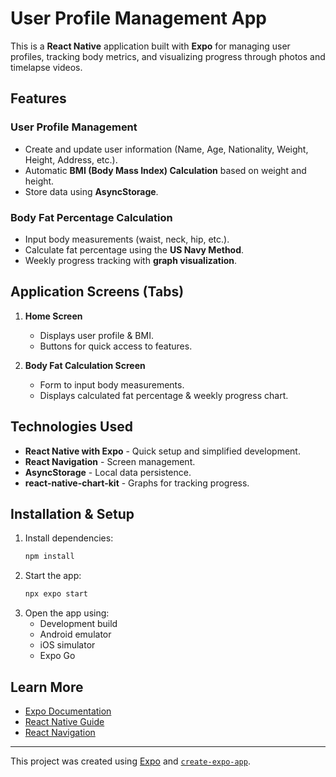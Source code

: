 # User Profile Management App

This is a **React Native** application built with **Expo** for managing user profiles, tracking body metrics, and visualizing progress through photos and timelapse videos.

## Features

### User Profile Management
- Create and update user information (Name, Age, Nationality, Weight, Height, Address, etc.).
- Automatic **BMI (Body Mass Index) Calculation** based on weight and height.
- Store data using **AsyncStorage**.

### Body Fat Percentage Calculation
- Input body measurements (waist, neck, hip, etc.).
- Calculate fat percentage using the **US Navy Method**.
- Weekly progress tracking with **graph visualization**.

## Application Screens (Tabs)

1. **Home Screen**
   - Displays user profile & BMI.
   - Buttons for quick access to features.

2. **Body Fat Calculation Screen**
   - Form to input body measurements.
   - Displays calculated fat percentage & weekly progress chart.

## Technologies Used

- **React Native with Expo** - Quick setup and simplified development.
- **React Navigation** - Screen management.
- **AsyncStorage** - Local data persistence.
- **react-native-chart-kit** - Graphs for tracking progress.

## Installation & Setup

1. Install dependencies:
   ```bash
   npm install
   ```
2. Start the app:
   ```bash
   npx expo start
   ```
3. Open the app using:
   - Development build
   - Android emulator
   - iOS simulator
   - Expo Go

## Learn More
- [Expo Documentation](https://docs.expo.dev/)
- [React Native Guide](https://reactnative.dev/)
- [React Navigation](https://reactnavigation.org/)

---

This project was created using [Expo](https://expo.dev) and [`create-expo-app`](https://www.npmjs.com/package/create-expo-app).


